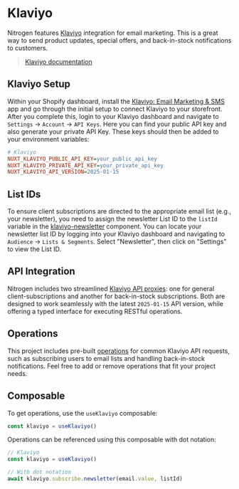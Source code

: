 # Klaviyo

Nitrogen features [Klaviyo](https://www.klaviyo.com/) integration for email marketing. This is a great way to send product updates, special offers, and back-in-stock notifications to customers.

> [Klaviyo documentation](https://developers.klaviyo.com/en/reference/api_overview)

## Klaviyo Setup

Within your Shopify dashboard, install the [Klaviyo: Email Marketing & SMS](https://apps.shopify.com/klaviyo-email-marketing) app and go through the initial setup to connect Klaviyo to your storefront. After you complete this, login to your Klaviyo dashboard and navigate to `Settings` → `Account` → `API Keys`. Here you can find your public API key and also generate your private API Key. These keys should then be added to your environment variables:

```ini
# Klaviyo
NUXT_KLAVIYO_PUBLIC_API_KEY=your_public_api_key
NUXT_KLAVIYO_PRIVATE_API_KEY=your_private_api_key
NUXT_KLAVIYO_API_VERSION=2025-01-15
```

## List IDs

To ensure client subscriptions are directed to the appropriate email list (e.g., your newsletter), you need to assign the newsletter List ID to the `listId` variable in the [klaviyo-newsletter](https://github.com/rylanharper/Nitrogen/blob/master/app/components/klaviyo/klaviyo-newsletter.vue) component. You can locate your newsletter list ID by logging into your Klaviyo dashboard and navigating to `Audience` → `Lists & Segments`. Select "Newsletter", then click on "Settings" to view the List ID.

## API Integration

Nitrogen includes two streamlined [Klaviyo API proxies](https://github.com/rylanharper/nitrogen/blob/master/server/api/klaviyo.ts): one for general client-subscriptions and another for back-in-stock subscriptions. Both are designed to work seamlessly with the latest `2025-01-15` API version, while offering a typed interface for executing RESTful operations.

## Operations

This project includes pre-built [operations](https://github.com/rylanharper/nitrogen/tree/master/server/operations/klaviyo) for common Klaviyo API requests, such as subscribing users to email lists and handling back-in-stock notifications. Feel free to add or remove operations that fit your project needs.

## Composable

To get operations, use the `useKlaviyo` composable:

```ts
const klaviyo = useKlaviyo()
```

Operations can be referenced using this composable with dot notation:

```ts
// Klaviyo
const klaviyo = useKlaviyo()

// With dot notation
await klaviyo.subscribe.newsletter(email.value, listId)
```

